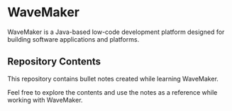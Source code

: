# WaveMaker

WaveMaker is a Java-based low-code development platform designed for building software applications and platforms.

## Repository Contents

This repository contains bullet notes created while learning WaveMaker.

Feel free to explore the contents and use the notes as a reference while working with WaveMaker.


